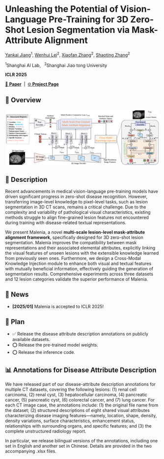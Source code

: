 # Unleashing the Potential of Vision-Language Pre-Training for 3D Zero-Shot Lesion Segmentation via Mask-Attribute Alignment
[Yankai Jiang](https://scholar.google.com/citations?user=oQKcL_oAAAAJ)<sup>1</sup>, [Wenhui Lei](https://scholar.google.com/citations?hl=zh-CN&user=kvD7060AAAAJ)<sup>2</sup>, [Xiaofan Zhang](https://scholar.google.com/citations?user=30e95fEAAAAJ)<sup>2</sup>, [Shaoting Zhang](https://scholar.google.com/citations?user=oiBMWK4AAAAJ)<sup>2</sup>

<sup>1</sup>Shanghai AI Lab, &nbsp;
<sup>2</sup>Shanghai Jiao tong University

**ICLR 2025**

[📄 **Paper**](https://arxiv.org/abs/2410.15744)&nbsp; | &nbsp;[🌐 **Project Page**](https://github.com/Yankai96/Malenia)
</div>

## 🚀 Overview
<div align="center">
<img width="800" alt="Malenia Framework" src="images/framework.png">
</div>

## 📖 Description
Recent advancements in medical vision-language pre-training models have driven significant progress in zero-shot disease recognition. However, transferring image-level knowledge to pixel-level tasks, such as lesion segmentation in 3D CT scans, remains a critical challenge. Due to the complexity and variability of pathological visual characteristics, existing methods struggle to align fine-grained lesion features not encountered during training with disease-related textual representations. 

We present Malenia, a novel **multi-scale lesion-level mask-attribute alignment framework**, specifically designed for 3D zero-shot lesion segmentation. Malenia improves the compatibility between mask representations and their associated elemental attributes, explicitly linking the visual features of unseen lesions with the extensible knowledge learned from previously seen ones. Furthermore, we design a Cross-Modal Knowledge Injection module to enhance both visual and textual features with mutually beneficial information, effectively guiding the generation of segmentation results. Comprehensive experiments across three datasets and 12 lesion categories validate the superior performance of Malenia.

## 🎉 News
- **\[2025/01\]** Malenia is accepted to ICLR 2025!

## 🚩 Plan
- ✅ Release the disease attribute description annotations on publicly available datasets.
- ⭕ Release the pre-trained model weights.
- ⭕ Release the inference code.

## 📊 Annotations for Disease Attribute Description

We have released part of our disease-attribute description annotations for multiple CT datasets, covering the following lesions: (1) renal cell carcinoma, (2) renal cyst, (3) hepatocellular carcinoma, (4) pancreatic cancer, (5) pancreatic cyst, (6) colorectal cancer, and (7) lung cancer. For each CT image case, the annotations include: (1) the original file name from the dataset; (2) structured descriptions of eight shared visual attributes characterizing disease imaging features—namely, location, shape, density, density variations, surface characteristics, enhancement status, relationships with surrounding organs, and specific features; and (3) the complete unstructured radiology report.

In particular, we release bilingual versions of the annotations, including one set in English and another set in Chinese. Details are provided in the two accompanying .xlsx files.
